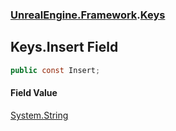 ### [UnrealEngine.Framework](./UnrealEngine-Framework.md 'UnrealEngine.Framework').[Keys](./UnrealEngine-Framework-Keys.md 'UnrealEngine.Framework.Keys')
## Keys.Insert Field
  
```csharp
public const Insert;
```
#### Field Value
[System.String](https://docs.microsoft.com/en-us/dotnet/api/System.String 'System.String')  
